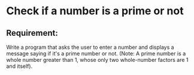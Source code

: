 # Check if a number is a prime or not

## Requirement:

Write a program that asks the user to enter a number and displays a message saying if it's a prime number or not.
(Note: A prime number is a whole number greater than 1, whose only two whole-number factors are 1 and itself).
